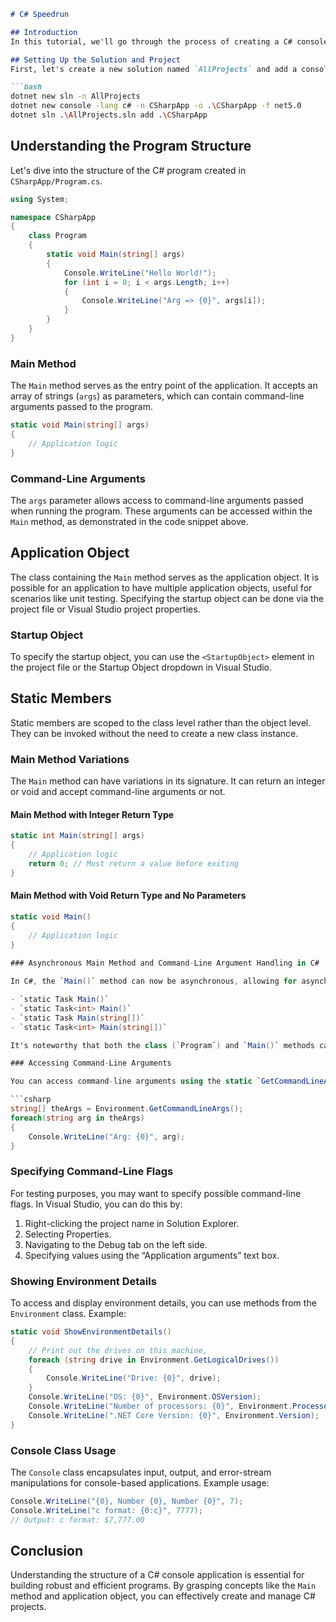 ```markdown
# C# Speedrun

## Introduction
In this tutorial, we'll go through the process of creating a C# console application using .NET 5.0. We'll cover topics such as setting up a solution, creating a console application project, and understanding the structure of a simple C# program.

## Setting Up the Solution and Project
First, let's create a new solution named `AllProjects` and add a console application project named `CSharpApp` to it.

```bash
dotnet new sln -n AllProjects
dotnet new console -lang c# -n CSharpApp -o .\CSharpApp -f net5.0
dotnet sln .\AllProjects.sln add .\CSharpApp
```

## Understanding the Program Structure
Let's dive into the structure of the C# program created in `CSharpApp/Program.cs`.

```csharp
using System;

namespace CSharpApp
{
    class Program
    {
        static void Main(string[] args)
        {
            Console.WriteLine("Hello World!");
            for (int i = 0; i < args.Length; i++)
            {
                Console.WriteLine("Arg => {0}", args[i]);
            }
        }
    }
}
```

### Main Method
The `Main` method serves as the entry point of the application. It accepts an array of strings (`args`) as parameters, which can contain command-line arguments passed to the program.

```csharp
static void Main(string[] args)
{
    // Application logic
}
```

### Command-Line Arguments
The `args` parameter allows access to command-line arguments passed when running the program. These arguments can be accessed within the `Main` method, as demonstrated in the code snippet above.

## Application Object
The class containing the `Main` method serves as the application object. It is possible for an application to have multiple application objects, useful for scenarios like unit testing. Specifying the startup object can be done via the project file or Visual Studio project properties.

### Startup Object
To specify the startup object, you can use the `<StartupObject>` element in the project file or the Startup Object dropdown in Visual Studio.

## Static Members
Static members are scoped to the class level rather than the object level. They can be invoked without the need to create a new class instance.

### Main Method Variations
The `Main` method can have variations in its signature. It can return an integer or void and accept command-line arguments or not.

#### Main Method with Integer Return Type
```csharp
static int Main(string[] args)
{
    // Application logic
    return 0; // Must return a value before exiting
}
```

#### Main Method with Void Return Type and No Parameters
```csharp
static void Main()
{
    // Application logic
}
 
### Asynchronous Main Method and Command-Line Argument Handling in C#

In C#, the `Main()` method can now be asynchronous, allowing for asynchronous programming capabilities. Async programming is covered in depth in Chapter 15. Here, we introduce the four additional signatures for the `Main()` method:

- `static Task Main()`
- `static Task<int> Main()`
- `static Task Main(string[])`
- `static Task<int> Main(string[])`

It's noteworthy that both the class (`Program`) and `Main()` methods can be removed. However, be aware that even if you construct a `Main()` method prototyped to return `void`, the value `0` is automatically returned.

### Accessing Command-Line Arguments

You can access command-line arguments using the static `GetCommandLineArgs()` method of the `System.Environment` type. Example:

```csharp
string[] theArgs = Environment.GetCommandLineArgs();
foreach(string arg in theArgs)
{
    Console.WriteLine("Arg: {0}", arg);
}
```

### Specifying Command-Line Flags

For testing purposes, you may want to specify possible command-line flags. In Visual Studio, you can do this by:

1. Right-clicking the project name in Solution Explorer.
2. Selecting Properties.
3. Navigating to the Debug tab on the left side.
4. Specifying values using the “Application arguments” text box.

### Showing Environment Details

To access and display environment details, you can use methods from the `Environment` class. Example:

```csharp
static void ShowEnvironmentDetails()
{
    // Print out the drives on this machine,
    foreach (string drive in Environment.GetLogicalDrives())
    {
        Console.WriteLine("Drive: {0}", drive);
    }
    Console.WriteLine("OS: {0}", Environment.OSVersion);
    Console.WriteLine("Number of processors: {0}", Environment.ProcessorCount);
    Console.WriteLine(".NET Core Version: {0}", Environment.Version);
}
```

### Console Class Usage

The `Console` class encapsulates input, output, and error-stream manipulations for console-based applications. Example usage:

```csharp
Console.WriteLine("{0}, Number {0}, Number {0}", 7);
Console.WriteLine("c format: {0:c}", 7777);
// Output: c format: $7,777.00
```


 ## Conclusion
Understanding the structure of a C# console application is essential for building robust and efficient programs. By grasping concepts like the `Main` method and application object, you can effectively create and manage C# projects.
 